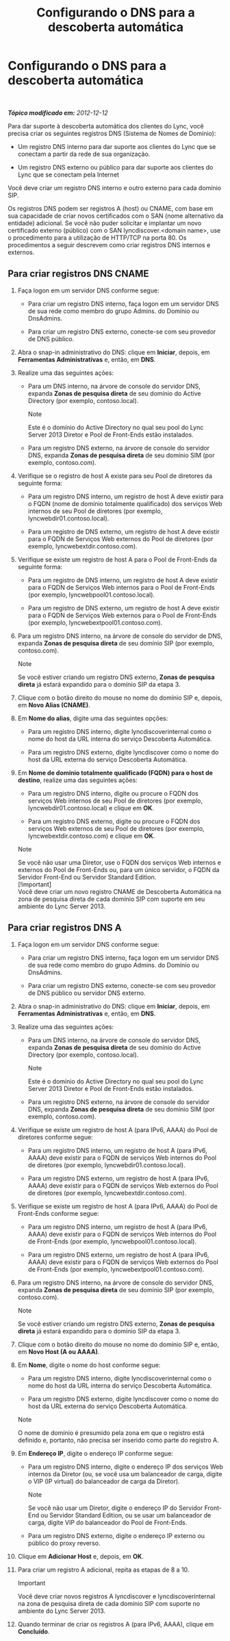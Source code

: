 ﻿---
title: Configurando o DNS para a descoberta automática
TOCTitle: Configurando o DNS para a descoberta automática
ms:assetid: f07a634c-3cf3-4958-8556-84596319ef54
ms:mtpsurl: https://technet.microsoft.com/pt-br/library/JJ945656(v=OCS.15)
ms:contentKeyID: 52057765
ms.date: 05/19/2016
mtps_version: v=OCS.15
ms.translationtype: HT
---

# Configurando o DNS para a descoberta automática

 

_**Tópico modificado em:** 2012-12-12_

Para dar suporte à descoberta automática dos clientes do Lync, você precisa criar os seguintes registros DNS (Sistema de Nomes de Domínio):

  - Um registro DNS interno para dar suporte aos clientes do Lync que se conectam a partir da rede de sua organização.

  - Um registro DNS externo ou público para dar suporte aos clientes do Lync que se conectam pela Internet

Você deve criar um registro DNS interno e outro externo para cada domínio SIP.

Os registros DNS podem ser registros A (host) ou CNAME, com base em sua capacidade de criar novos certificados com o SAN (nome alternativo da entidade) adicional. Se você não puder solicitar e implantar um novo certificado externo (público) com o SAN lyncdiscover.\<domain name\>, use o procedimento para a utilização de HTTP/TCP na porta 80. Os procedimentos a seguir descrevem como criar registros DNS internos e externos.

## Para criar registros DNS CNAME

1.  Faça logon em um servidor DNS conforme segue:
    
      - Para criar um registro DNS interno, faça logon em um servidor DNS de sua rede como membro do grupo Admins. do Domínio ou DnsAdmins.
    
      - Para criar um registro DNS externo, conecte-se com seu provedor de DNS público.

2.  Abra o snap-in administrativo do DNS: clique em **Iniciar**, depois, em **Ferramentas Administrativas** e, então, em **DNS**.

3.  Realize uma das seguintes ações:
    
      - Para um DNS interno, na árvore de console do servidor DNS, expanda **Zonas de pesquisa direta** de seu domínio do Active Directory (por exemplo, contoso.local).
        
        > [!note]  
        > Este é o domínio do Active Directory no qual seu pool do Lync Server 2013 Diretor e Pool de Front-Ends estão instalados.    
      - Para um registro DNS externo, na árvore de console do servidor DNS, expanda **Zonas de pesquisa direta** de seu domínio SIM (por exemplo, contoso.com).

4.  Verifique se o registro de host A existe para seu Pool de diretores da seguinte forma:
    
      - Para um registro DNS interno, um registro de host A deve existir para o FQDN (nome de domínio totalmente qualificado) dos serviços Web internos de seu Pool de diretores (por exemplo, lyncwebdir01.contoso.local).
    
      - Para um registro de DNS externo, um registro de host A deve existir para o FQDN de Serviços Web externos do Pool de diretores (por exemplo, lyncwebextdir.contoso.com).

5.  Verifique se existe um registro de host A para o Pool de Front-Ends da seguinte forma:
    
      - Para um registro de DNS interno, um registro de host A deve existir para o FQDN de Serviços Web internos para o Pool de Front-Ends (por exemplo, lyncwebpool01.contoso.local).
    
      - Para um registro de DNS externo, um registro de host A deve existir para o FQDN de Serviços Web externos para o Pool de Front-Ends (por exemplo, lyncwebextpool01.contoso.com).

6.  Para um registro DNS interno, na árvore de console do servidor de DNS, expanda **Zonas de pesquisa direta** de seu domínio SIP (por exemplo, contoso.com).
    
    > [!note]  
    > Se você estiver criando um registro DNS externo, <strong>Zonas de pesquisa direta</strong> já estará expandido para o domínio SIP da etapa 3.

7.  Clique com o botão direito do mouse no nome do domínio SIP e, depois, em **Novo Alias (CNAME)**.

8.  Em **Nome do alias**, digite uma das seguintes opções:
    
      - Para um registro DNS interno, digite lyncdiscoverinternal como o nome do host da URL interna do serviço Descoberta Automática.
    
      - Para um registro DNS externo, digite lyncdiscover como o nome do host da URL externa do serviço Descoberta Automática.

9.  Em **Nome de domínio totalmente qualificado (FQDN) para o host de destino**, realize uma das seguintes ações:
    
      - Para um registro DNS interno, digite ou procure o FQDN dos serviços Web internos de seu Pool de diretores (por exemplo, lyncwebdir01.contoso.local) e clique em **OK**.
    
      - Para um registro DNS externo, digite ou procure o FQDN dos serviços Web externos de seu Pool de diretores (por exemplo, lyncwebextdir.contoso.com) e clique em **OK**.
    
    > [!note]  
    > Se você não usar uma Diretor, use o FQDN dos serviços Web internos e externos do Pool de Front-Ends ou, para um único servidor, o FQDN da Servidor Front-End ou Servidor Standard Edition.    
    > [!important]  
    > Você deve criar um novo registro CNAME de Descoberta Automática na zona de pesquisa direta de cada domínio SIP com suporte em seu ambiente do Lync Server 2013.

## Para criar registros DNS A

1.  Faça logon em um servidor DNS conforme segue:
    
      - Para criar um registro DNS interno, faça logon em um servidor DNS de sua rede como membro do grupo Admins. do Domínio ou DnsAdmins.
    
      - Para criar um registro DNS externo, conecte-se com seu provedor de DNS público ou servidor DNS externo.

2.  Abra o snap-in administrativo do DNS: clique em **Iniciar**, depois, em **Ferramentas Administrativas** e, então, em **DNS**.

3.  Realize uma das seguintes ações:
    
      - Para um DNS interno, na árvore de console do servidor DNS, expanda **Zonas de pesquisa direta** de seu domínio do Active Directory (por exemplo, contoso.local).
        
        > [!note]  
        > Este é o domínio do Active Directory no qual seu pool do Lync Server 2013 Diretor e Pool de Front-Ends estão instalados.    
      - Para um registro DNS externo, na árvore de console do servidor DNS, expanda **Zonas de pesquisa direta** de seu domínio SIM (por exemplo, contoso.com).

4.  Verifique se existe um registro de host A (para IPv6, AAAA) do Pool de diretores conforme segue:
    
      - Para um registro DNS interno, um registro de host A (para IPv6, AAAA) deve existir para o FQDN de serviços Web internos do Pool de diretores (por exemplo, lyncwebdir01.contoso.local).
    
      - Para um registro DNS externo, um registro de host A (para IPv6, AAAA) deve existir para o FQDN de serviços Web externos do Pool de diretores (por exemplo, lyncwebextdir.contoso.com).

5.  Verifique se existe um registro de host A (para IPv6, AAAA) do Pool de Front-Ends conforme segue:
    
      - Para um registro DNS interno, um registro de host A (para IPv6, AAAA) deve existir para o FQDN de serviços Web internos do Pool de Front-Ends (por exemplo, lyncwebpool01.contoso.local).
    
      - Para um registro DNS externo, um registro de host A (para IPv6, AAAA) deve existir para o FQDN de serviços Web externos do Pool de Front-Ends (por exemplo, lyncwebextpool01.contoso.com).

6.  Para um registro DNS interno, na árvore de console do servidor DNS, expanda **Zonas de pesquisa direta** de seu domínio SIP (por exemplo, contoso.com).
    
    > [!note]  
    > Se você estiver criando um registro DNS externo, <strong>Zonas de pesquisa direta</strong> já estará expandido para o domínio SIP da etapa 3.

7.  Clique com o botão direito do mouse no nome do domínio SIP e, então, em **Novo Host (A ou AAAA)**.

8.  Em **Nome**, digite o nome do host conforme segue:
    
      - Para um registro DNS interno, digite lyncdiscoverinternal como o nome do host da URL interna do serviço Descoberta Automática.
    
      - Para um registro DNS externo, digite lyncdiscover como o nome do host da URL externa do serviço Descoberta Automática.
    
    > [!note]  
    > O nome de domínio é presumido pela zona em que o registro está definido e, portanto, não precisa ser inserido como parte do registro A.

9.  Em **Endereço IP**, digite o endereço IP conforme segue:
    
      - Para um registro DNS interno, digite o endereço IP dos serviços Web internos da Diretor (ou, se você usa um balanceador de carga, digite o VIP (IP virtual) do balanceador de carga da Diretor).
        
        > [!note]  
        > Se você não usar um Diretor, digite o endereço IP do Servidor Front-End ou Servidor Standard Edition, ou se usar um balanceador de carga, digite VIP do balanceador do Pool de Front-Ends.    
      - Para um registro DNS externo, digite o endereço IP externo ou público do proxy reverso.

10. Clique em **Adicionar Host** e, depois, em **OK**.

11. Para criar um registro A adicional, repita as etapas de 8 a 10.
    
    > [!important]  
    > Você deve criar novos registros A lyncdiscover e lyncdiscoverinternal na zona de pesquisa direta de cada domínio SIP com suporte no ambiente do Lync Server 2013.

12. Quando terminar de criar os registros A (para IPv6, AAAA), clique em **Concluído**.

